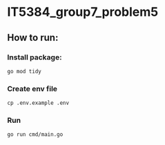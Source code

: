 # IT5384_group7_problem5
## How to run:
### Install package:
```go mod tidy```
### Create env file
```cp .env.example .env```
### Run 
```go run cmd/main.go```
